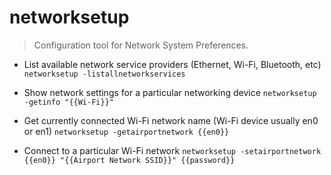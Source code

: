 # networksetup
> Configuration tool for Network System Preferences.

- List available network service providers (Ethernet, Wi-Fi, Bluetooth, etc)
`networksetup -listallnetworkservices`

- Show network settings for a particular networking device
`networksetup -getinfo "{{Wi-Fi}}"`

- Get currently connected Wi-Fi network name (Wi-Fi device usually en0 or en1)
`networksetup -getairportnetwork {{en0}}`

- Connect to a particular Wi-Fi network
`networksetup -setairportnetwork {{en0}} "{{Airport Network SSID}}" {{password}}`
